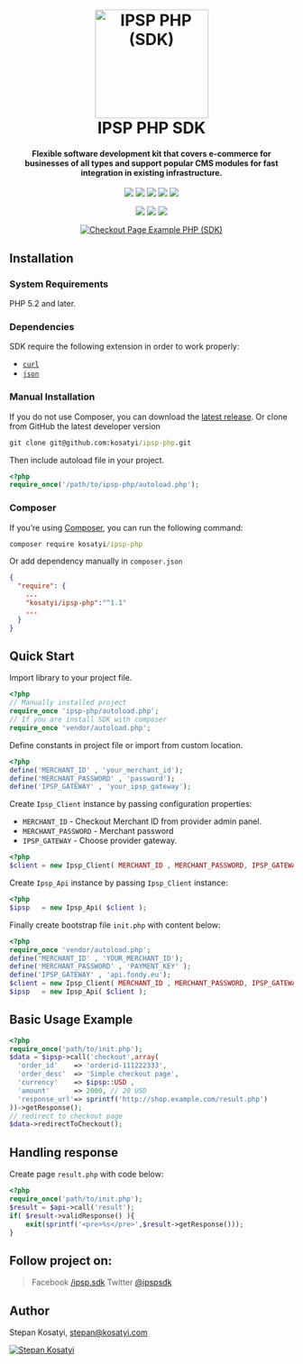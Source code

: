 <h1 align="center">
  <a href="https://ipsp-php.com">
    <img src="https://raw.githubusercontent.com/kosatyi/ipsp-php/gh-pages/assets/images/brand.png" alt="IPSP PHP (SDK)" width="201" height="193">
  </a>
  <br>
  IPSP PHP SDK
  <br>
</h1>

<h4 align="center">
Flexible software development kit that covers e-commerce for businesses of all types and support
popular CMS modules for fast integration in existing infrastructure.
</h4>

<p align="center">
<a href="https://packagist.org/packages/kosatyi/ipsp-php"><img src="https://poser.pugx.org/kosatyi/ipsp-php/version" /></a>
<a href="https://travis-ci.org/kosatyi/ipsp-php"><img src="https://img.shields.io/travis/kosatyi/ipsp-php.svg" /></a>
<a href="https://coveralls.io/github/kosatyi/ipsp-php"><img src="https://img.shields.io/coveralls/kosatyi/ipsp-php/master.svg" /></a>
<a href="https://packagist.org/packages/kosatyi/ipsp-php"><img src="https://poser.pugx.org/kosatyi/ipsp-php/downloads"/></a>
<a href="https://packagist.org/packages/kosatyi/ipsp-php"><img src="https://poser.pugx.org/kosatyi/ipsp-php/license" /></a>
</p>
<p align="center">
<a href="https://ipsp-php.com/"><img src="https://img.shields.io/badge/official-website-green.svg" /></a>
<a href="https://ipsp-php.com/docs/"><img src="https://img.shields.io/badge/sdk-documentation-orange.svg" /></a>
<a href="https://ipsp-php.com/docs/api-methods/"><img src="https://img.shields.io/badge/api-methods-blue.svg" /></a>
</p>
<p align="center">
<a href="https://ipsp-php.com"><img src="https://i.imgur.com/7pZYzfV.png" alt="Checkout Page Example PHP (SDK)"></a>
</p>

## Installation

### System Requirements

PHP 5.2 and later.

### Dependencies

SDK require the following extension in order to work properly:

- [`curl`](https://secure.php.net/manual/en/book.curl.php)
- [`json`](https://secure.php.net/manual/en/book.json.php)

### Manual Installation

If you do not use Composer, you can download the
[latest release](https://github.com/kosatyi/ipsp-php/releases).
Or clone from GitHub the latest developer version
```cmd
git clone git@github.com:kosatyi/ipsp-php.git
```

Then include autoload file in your project.

```php
<?php
require_once('/path/to/ipsp-php/autoload.php');
```

### Composer

If you’re using [Composer](https://getcomposer.org/), you can run the following command:

```cmd
composer require kosatyi/ipsp-php
```

Or add dependency manually in `composer.json`

```json
{
  "require": {
    ...
    "kosatyi/ipsp-php":"^1.1"
    ...
  }
}

```


## Quick Start

Import library to your project file.

```php
<?php
// Manually installed project
require_once 'ipsp-php/autoload.php';
// If you are install SDK with composer
require_once 'vendor/autoload.php';
```

Define constants in project file or import from custom location.

```php
<?php
define('MERCHANT_ID' , 'your_merchant_id');
define('MERCHANT_PASSWORD' , 'password');
define('IPSP_GATEWAY' , 'your_ipsp_gateway');
```

Create `Ipsp_Client` instance by passing configuration properties:

- `MERCHANT_ID` - Checkout Merchant ID from provider admin panel.
- `MERCHANT_PASSWORD` - Merchant password
- `IPSP_GATEWAY` - Choose provider gateway.

```php
<?php
$client = new Ipsp_Client( MERCHANT_ID , MERCHANT_PASSWORD, IPSP_GATEWAY );
```

Create `Ipsp_Api` instance by passing `Ipsp_Client` instance:

```php
<?php
$ipsp   = new Ipsp_Api( $client );
```

Finally create bootstrap file `init.php` with content below:

```php
<?php
require_once 'vendor/autoload.php';
define('MERCHANT_ID' , 'YOUR_MERCHANT_ID');
define('MERCHANT_PASSWORD' , 'PAYMENT_KEY' );
define('IPSP_GATEWAY' , 'api.fondy.eu');
$client = new Ipsp_Client( MERCHANT_ID , MERCHANT_PASSWORD, IPSP_GATEWAY );
$ipsp   = new Ipsp_Api( $client );
```

## Basic Usage Example

```php
<?php
require_once('path/to/init.php');
$data = $ipsp->call('checkout',array(
  'order_id'    => 'orderid-111222333',
  'order_desc'  => 'Simple checkout page',
  'currency'    => $ipsp::USD ,
  'amount'      => 2000, // 20 USD
  'response_url'=> sprintf('http://shop.example.com/result.php')
))->getResponse();
// redirect to checkout page
$data->redirectToCheckout();
```

## Handling response

Create page `result.php` with code below:

```php
<?php
require_once('path/to/init.php');
$result = $api->call('result');
if( $result->validResponse() ){
    exit(sprintf('<pre>%s</pre>',$result->getResponse()));
}
```

## Follow project on:

> Facebook [/ipsp.sdk](https://facebook.com/ipsp.sdk/)
> Twitter [@ipspsdk](https://twitter.com/ipspsdk)

## Author

Stepan Kosatyi, stepan@kosatyi.com

[![Stepan Kosatyi](https://img.shields.io/badge/stepan-kosatyi-purple.svg)](https://kosatyi.com/)
